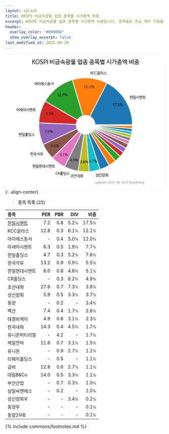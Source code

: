 ```yaml
---
layout: splash
title: KOSPI 비금속광물 업종 종목별 시가총액 비중
excerpt: KOSPI 비금속광물 업종 종목별 시가총액 비중입니다. 종목별로 주요 재무 지표를 함께 표시합니다.
header:
  overlay_color: "#800000"
  show_overlay_excerpt: false
last_modified_at: 2025-08-28
---
```



![KOSPI 비금속광물 업종 종목별 시가총액 비중](/stats/sector/images/kospi_업종_비금속광물_종목.png){: .align-center}


> **종목 목록 (25)**<a id="list"></a>

| **종목** | **PER** | **PBR** | **DIV** | **비중** |
| :------- | ------: | ------: | ------: | -------: |
| [한일시멘트](/300720/) | 7.2 | 0.8 | 5.2<small>%</small> | 17.5<small>%</small> |
| KCC글라스 | 12.8 | 0.3 | 6.1<small>%</small> | 12.1<small>%</small> |
| 아이에스동서 | - | 0.4 | 5.0<small>%</small> | 12.0<small>%</small> |
| 아세아시멘트 | 6.3 | 0.5 | 1.9<small>%</small> | 7.7<small>%</small> |
| 한일홀딩스 | 4.7 | 0.3 | 5.2<small>%</small> | 7.6<small>%</small> |
| 한국석유 | 13.2 | 0.9 | 0.9<small>%</small> | 5.5<small>%</small> |
| 한일현대시멘트 | 6.0 | 0.8 | 4.8<small>%</small> | 5.1<small>%</small> |
| CR홀딩스 | - | 0.3 | 8.2<small>%</small> | 4.9<small>%</small> |
| 조선내화 | 27.8 | 0.7 | 7.3<small>%</small> | 3.8<small>%</small> |
| 성신양회 | 5.9 | 0.5 | 3.3<small>%</small> | 3.7<small>%</small> |
| 동양 | - | 0.2 | - | 3.4<small>%</small> |
| 벽산 | 7.4 | 0.4 | 1.7<small>%</small> | 2.6<small>%</small> |
| 태경비케이 | 4.9 | 0.6 | 3.1<small>%</small> | 2.3<small>%</small> |
| 한국내화 | 14.3 | 0.4 | 4.5<small>%</small> | 1.7<small>%</small> |
| 유니온머티리얼 | - | 4.2 | - | 1.7<small>%</small> |
| 제일연마 | 11.6 | 0.7 | 3.1<small>%</small> | 1.5<small>%</small> |
| 유니온 | - | 0.9 | 2.7<small>%</small> | 1.2<small>%</small> |
| 티웨이홀딩스 | - | 0.5 | - | 1.1<small>%</small> |
| 금비 | 12.8 | 0.6 | 2.7<small>%</small> | 1.1<small>%</small> |
| 대림B&Co | 14.0 | 0.5 | 3.3<small>%</small> | 1.1<small>%</small> |
| 부산산업 | - | 0.7 | 0.3<small>%</small> | 1.0<small>%</small> |
| 삼일씨엔에스 | - | 0.2 | - | 1.0<small>%</small> |
| 성신양회우 | - | - | 3.4<small>%</small> | 0.2<small>%</small> |
| 동양우 | - | - | - | 0.1<small>%</small> |
| 동양2우B | - | - | - | 0.1<small>%</small> |

{% include commons/footnotes.md %}